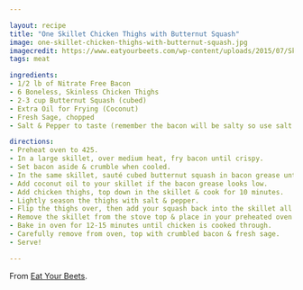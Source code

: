 ```yaml
---

layout: recipe
title: "One Skillet Chicken Thighs with Butternut Squash"
image: one-skillet-chicken-thighs-with-butternut-squash.jpg
imagecredit: https://www.eatyourbeets.com/wp-content/uploads/2015/07/Skillet-Chicken-Thighs.jpg
tags: meat

ingredients:
- 1/2 lb of Nitrate Free Bacon
- 6 Boneless, Skinless Chicken Thighs
- 2-3 cup Butternut Squash (cubed)
- Extra Oil for Frying (Coconut)
- Fresh Sage, chopped
- Salt & Pepper to taste (remember the bacon will be salty so use salt sparingly)

directions:
- Preheat oven to 425.
- In a large skillet, over medium heat, fry bacon until crispy.
- Set bacon aside & crumble when cooled.
- In the same skillet, sauté cubed butternut squash in bacon grease until soft. Season to taste with salt & pepper. Once squash is soft, remove from skillet & place on a plate.
- Add coconut oil to your skillet if the bacon grease looks low.
- Add chicken thighs, top down in the skillet & cook for 10 minutes.
- Lightly season the thighs with salt & pepper.
- Flip the thighs over, then add your squash back into the skillet all around the thighs.
- Remove the skillet from the stove top & place in your preheated oven.
- Bake in oven for 12-15 minutes until chicken is cooked through.
- Carefully remove from oven, top with crumbled bacon & fresh sage.
- Serve!

---
```


From [Eat Your Beets](https://www.eatyourbeets.com/vegetables/one-skillet-chicken-thighs-with-butternut-squash/).
